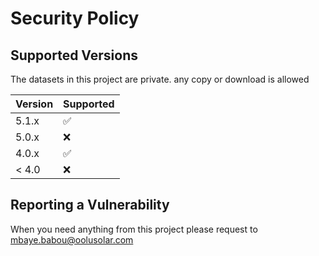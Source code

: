 # Security Policy

## Supported Versions

The datasets in this project are private. any copy or download is allowed

| Version | Supported          |
| ------- | ------------------ |
| 5.1.x   | :white_check_mark: |
| 5.0.x   | :x:                |
| 4.0.x   | :white_check_mark: |
| < 4.0   | :x:                |

## Reporting a Vulnerability

When you need anything from this project please request to mbaye.babou@oolusolar.com
